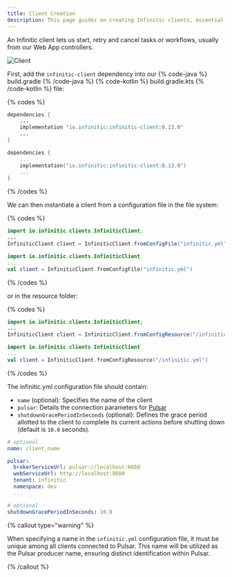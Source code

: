 ```yaml
---
title: Client Creation
description: This page guides on creating Infinitic clients, essential for starting, retrying, and canceling tasks or workflows. It covers adding the infinitic-client dependency, instantiating a client using a configuration file or resource, and details the required infinitic.yml configuration file structure. This is crucial for developers integrating Infinitic into their projects.
---
```

An Infinitic client lets us start, retry and cancel tasks or workflows, usually from our Web App controllers.

![Client](/img/concept-client-only@2x.png)

First, add the `infinitic-client` dependency into our
{% code-java %} build.gradle {% /code-java %}
{% code-kotlin %} build.gradle.kts {% /code-kotlin %}
file:

{% codes %}

```java
dependencies {
    ...
    implementation "io.infinitic:infinitic-client:0.13.0"
    ...
}
```

```kotlin
dependencies {
    ...
    implementation("io.infinitic:infinitic-client:0.13.0")
    ...
}
```

{% /codes %}

We can then instantiate a client from a configuration file in the file system:

{% codes %}

```java
import io.infinitic.clients.InfiniticClient;
...
InfiniticClient client = InfiniticClient.fromConfigFile("infinitic.yml");
```

```kotlin
import io.infinitic.clients.InfiniticClient
...
val client = InfiniticClient.fromConfigFile("infinitic.yml")
```

{% /codes %}

or in the resource folder:

{% codes %}

```java
import io.infinitic.clients.InfiniticClient;
...
InfiniticClient client = InfiniticClient.fromConfigResource("/infinitic.yml");
```

```kotlin
import io.infinitic.clients.InfiniticClient
...
val client = InfiniticClient.fromConfigResource("/infinitic.yml")
```

{% /codes %}

The infinitic.yml configuration file should contain:

- `name` (optional): Specifies the name of the client
- `pulsar`:  Details the connection parameters for [Pulsar](/docs/references/pulsar)
- `shutdownGracePeriodInSeconds` (optional): Defines the grace period allotted to the client to complete its current actions before shutting down (default is `10.0` seconds).

```yaml
# optional
name: client_name

pulsar:
  brokerServiceUrl: pulsar://localhost:6650
  webServiceUrl: http://localhost:8080
  tenant: infinitic
  namespace: dev
  ...

# optional
shutdownGracePeriodInSeconds: 10.0
```

{% callout type="warning"  %}

When specifying a name in the `infinitic.yml` configuration file, it must be unique among all clients connected to Pulsar. This name will be utilized as the Pulsar producer name, ensuring distinct identification within Pulsar.

{% /callout  %}
